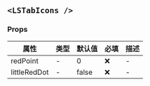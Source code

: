 ## `<LSTabIcons />`

### Props

| 属性         | 类型 | 默认值 | 必填 | 描述 |
| ------------ | ---- | ------ | ---- | ---- |
| redPoint     | -    | 0      | ❌   | -    |
| littleRedDot | -    | false  | ❌   | -    |
